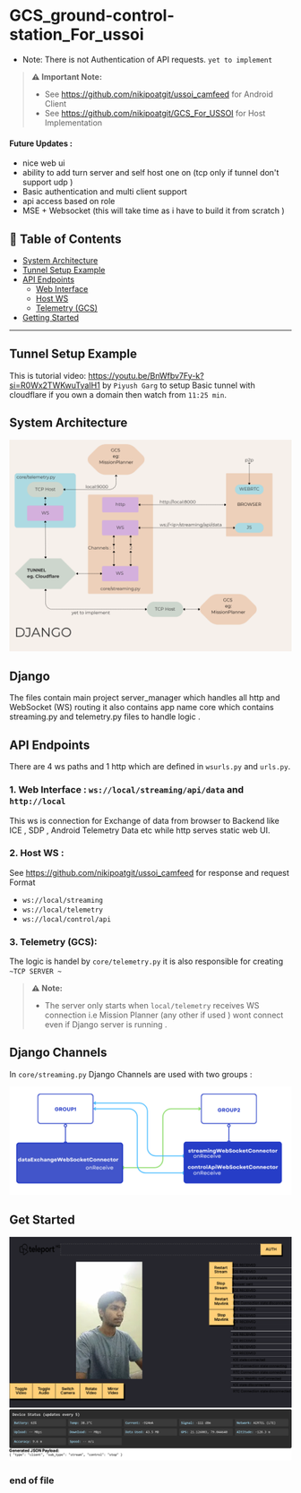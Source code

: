 # GCS_ground-control-station_For_ussoi
-  Note: There is not Authentication of API requests. `yet to implement `
> **⚠️ Important Note:**
> *  See https://github.com/nikipoatgit/ussoi_camfeed for Android Client  
> *  See https://github.com/nikipoatgit/GCS_For_USSOI for Host Implementation

#### Future Updates :
* nice web ui 
* ability to add turn server and self host one on (tcp only if tunnel don't support udp )
* Basic authentication and multi client support  
* api access based on role  
* MSE + Websocket (this will take time as i have to build it from scratch )

## 📑 Table of Contents

- [System Architecture](#-system-architecture)
- [Tunnel Setup Example](#-tunnel-setup-eg)
- [API Endpoints](#-api-endpoints)
  - [Web Interface](#1-streaming-api-wsipstreaming)
  - [Host WS](#1-streaming-api-wsipstreaming)
  - [Telemetry (GCS)](#1-streaming-api-wsipstreaming)
- [Getting Started](#-getting-started)
---
## Tunnel Setup Example 
This is tutorial video:  https://youtu.be/BnWfbv7Fy-k?si=R0Wx2TWKwuTyaIH1 by 
`Piyush Garg` to setup Basic tunnel with cloudflare if you own a domain then watch from `11:25 min`.
##  System Architecture
![GCS FLOW CHART IMAGE ](doc/FlowChartDjangoBackend.png)

## Django 
The files contain main project server_manager which handles all http and WebSocket (WS) routing it also contains app name core which contains streaming.py and telemetry.py files to handle logic .

## API Endpoints 
There are 4 ws paths and 1 http  which are defined in `wsurls.py` and `urls.py`.

### 1. Web Interface : `ws://local/streaming/api/data` and `http://local`
This ws is connection for Exchange of data from browser to Backend like ICE , SDP , Android Telemetry Data etc while http serves static web UI.

### 2. Host WS :
See https://github.com/nikipoatgit/ussoi_camfeed for response and request Format 

* `ws://local/streaming` 
* `ws://local/telemetry`
* `ws://local/control/api`

### 3. Telemetry (GCS):
The logic is handel by `core/telemetry.py` it is also responsible for creating `~TCP SERVER ~`

> **⚠️  Note:**
>
> * The server only starts when `local/telemetry` receives WS connection i.e Mission Planner (any other if used ) wont connect even if  Django server is running .

## Django Channels 
In `core/streaming.py` Django Channels are used with two groups :

![GCSDjangoGroups](doc/GCSDjangoGroups.png)
        
## Get Started 
![webpageDjabgoGCS](doc/webpageDjabgoGCS.png)
![webpage2DjabgoGCS](doc/webpage2DjabgoGCS.png)
### end of file